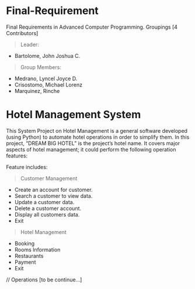 # Final-Requirement
Final Requirements in Advanced Computer Programming. Groupings [4 Contributors]

> Leader:
  - Bartolome, John Joshua C.
> Group Members:
  - Medrano, Lyncel Joyce D.
  - Crisostomo, Michael Lorenz
  - Marquinez, Rinche
  
# Hotel Management System

This System Project on Hotel Management is a general software developed (using Python) to automate hotel operations in order to simplify them. In this project, “DREAM BIG HOTEL” is the project’s hotel name. It covers major aspects of hotel management; it could perform the following operation features:

Feature includes:
> Customer Management
  - Create an account for customer.
  - Search a customer to view data.
  - Update a customer data.
  - Delete a customer account.
  - Display all customers data.
  - Exit

> Hotel Management
  - Booking
  - Rooms Information
  - Restaurants
  - Payment
  - Exit

// Operations [to be continue...]
